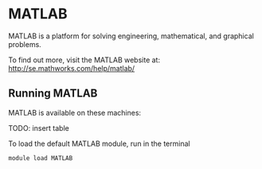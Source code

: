 # MATLAB

MATLAB is a platform for solving engineering, mathematical, and graphical problems.

To find out more, visit the MATLAB website at: http://se.mathworks.com/help/matlab/

## Running MATLAB

MATLAB is available on these machines:

TODO: insert table

To load the default MATLAB module, run in the terminal

    module load MATLAB
